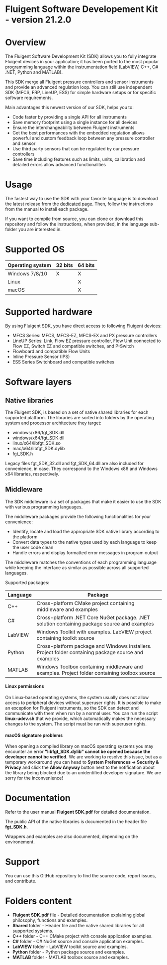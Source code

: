 # Fluigent Software Developement Kit - version 21.2.0

# Overview
The Fluigent Software Development Kit (SDK) allows you to fully integrate Fluigent devices in your application;
it has been ported to the most popular programming language within the instrumentation field
(LabVIEW, C++, C# .NET, Python and MATLAB).

This SDK merge all Fluigent pressure controllers and sensor instruments and provide an advanced regulation loop.
You can still use independent SDK (MFCS, FRP, LineUP, ESS) for simple hardware setups or for specific software requirements.

Main advantages this newest version of our SDK, helps you to:
* Code faster by providing a single API for all instruments
* Save memory footprint using a single instance for all devices
* Ensure the interchangeability between Fluigent instruments
* Get the best performances with the embedded regulation allows powerful and custom
feedback loop between any pressure controller and sensor
* Use third party sensors that can be regulated by our pressure controllers
* Save time including features such as limits, units, calibration and detailed errors allow advanced functionalities

# Usage
The fastest way to use the SDK with your favorite language is to download the latest release from the 
[dedicated page](https://github.com/Fluigent/fgt-SDK/releases).
Then, follow the instructions from the manual to install each package.

If you want to compile from source, you can clone or download this repository and follow the instructions, when provided, 
in the language sub-folder you are interested in.

# Supported OS

| Operating system | 32 bits | 64 bits |
| ---------------- | ------- | ------- |
| Windows 7/8/10   | X       | X       |
| Linux            |         | X       |
| macOS            |         | X       |

# Supported hardware
By using Fluigent SDK, you have direct access to following Fluigent devices:
* MFCS Series: MFCS, MFCS-EZ, MFCS-EX and PX pressure controllers
* LineUP Series: Link, Flow EZ pressure controller, Flow Unit connected to Flow EZ,
Switch EZ and compatible switches, and P-Switch
* Flowboard and compatible Flow Units
* Inline Pressure Sensor (IPS)
* ESS Series Switchboard and compatible switches

# Software layers

## Native libraries

The Fluigent SDK, is based on a set of native shared libraries for each supported platform.
The libraries are sorted into folders by the operating system and processor architecture they target:

- windows/x86/fgt_SDK.dll
- windows/x64/fgt_SDK.dll
- linux/x64/libfgt_SDK.so
- mac/x64/libfgt_SDK.dylib
- fgt_SDK.h

Legacy files fgt_SDK_32.dll and fgt_SDK_64.dll are also included for convenience, in case.
They correspond to the Windows x86 and Windows x64 libraries, respectively.

## Middleware

The SDK middleware is a set of packages that make it easier to use the SDK with various programming languages.

The middleware packages provide the following functionalities for your convenience:
- Identify, locate and load the appropriate SDK native library according to the platform
- Convert data types to the native types used by each language to keep the user code clean
- Handle errors and display formatted error messages in program output

The middleware matches the conventions of each programming language while keeping the interface as similar as possible across all supported languages.

Supported packages:

| Language | Package                                                                                              |
| -------- | ---------------------------------------------------------------------------------------------------- |
| C++      | Cross-platform CMake project containing middleware and examples                                      |
| C#       | Cross-platform .NET Core NuGet package. .NET solution containing package source and examples         |
| LabVIEW  | Windows Toolkit with examples. LabVIEW project containing toolkit source                             |
| Python   | Cross-platform package and Windows installers. Project folder containing package source and examples |
| MATLAB   | Windows Toolbox containing middleware and examples. Project folder containing toolbox source         |

#### Linux permissions
On Linux-based operating systems, the system usually does not allow access to peripheral devices without superuser rights.
It is possible to make an exception for Fluigent instruments, so the SDK can detect and communicate with them when run by a normal user.
You can run the script **linux-udev.sh** that we provide, which automatically makes the necessary changes to the system.
The script must be run with superuser rights.

#### macOS signature problems
When opening a compiled library on macOS operating systems you may encounter an error **"libfgt_SDK.dylib" cannot be opened because the developer cannot be verified.** 
We are working to resolve this issue, but as a temporary workaround you can head to **System Preferences -> Security & Privacy** and click the **Allow Anyway** button 
next to the notification about the library being blocked due to an unidentified developer signature. We are sorry for the inconvenience!

# Documentation
Refer to the user manual **Fluigent SDK.pdf** for detailed documentation.

The public API of the native libraries is documented in the header file **fgt_SDK.h**.

Wrappers and examples are also documented, depending on the environement.

# Support
You can use this GitHub repository to find the source code, report issues, and contribute.

# Folders content
* **Fluigent SDK.pdf** file - Detailed documentation explaining global philosophy, functions and examples.
* **Shared** folder - Header file and the native shared libraries for all supported systems.
* **C++** folder - C++ CMake project with console application examples.
* **C#** folder - C# NuGet source and console application examples.
* **LabVIEW** folder - LabVIEW toolkit source and examples.
* **Python** folder - Python package source and  examples.
* **MATLAB** folder - MATLAB toolbox source and examples.
